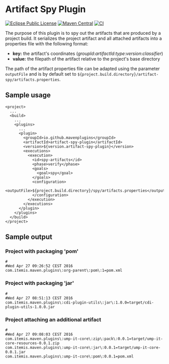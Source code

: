 Artifact Spy Plugin
===================
[![Eclipse Public License](https://img.shields.io/github/license/mavenplugins/artifact-spy-plugin?label=License)](./LICENSE)
[![Maven Central](https://img.shields.io/maven-central/v/io.github.mavenplugins/artifact-spy-plugin.svg?label=Maven%20Central)](https://search.maven.org/artifact/io.github.mavenplugins/artifact-spy-plugin)
[![CI](https://github.com/mavenplugins/artifact-spy-plugin/actions/workflows/build_and_deploy.yml/badge.svg)](https://github.com/mavenplugins/artifact-spy-plugin/actions/workflows/build_and_deploy.yml)

The purpose of this plugin is to spy out the artifacts that are produced by a project build.
It serializes the project artifact and all attached artifacts into a properties file with the following format:

*   **key:** the artifact's coordinates (_groupId_:_artifactId_:_type_:_version_:_classifier_) 
*   **value:** the filepath of the artifact relative to the project's base directory

The path of the artifact properties file can be adapted using the parameter `outputFile` and is by default set to `${project.build.directory}/artifact-spy/artifacts.properties`.


Sample usage
------------
    <project>
      ...
      <build>
        ...
        <plugins>
          ...
          <plugin>
            <groupId>io.github.mavenplugins</groupId>
            <artifactId>artifact-spy-plugin</artifactId>
            <version>${version.artifact-spy-plugin}</version>
            <executions>
              <execution>
                <id>spy-artifacts</id>
                <phase>verify</phase>
                <goals>
                  <goal>spy</goal>
                </goals>
                <configuration>
                  <outputFile>${project.build.directory}/spy/artifacts.properties</outputFile>
                </configuration>
              </execution>
            </executions>
          </plugin>
        </plugins>
      </build>
    </project>


Sample output
-------------
### Project with packaging 'pom'
    #
    #Wed Apr 27 09:26:52 CEST 2016
    com.itemis.maven.plugins\:org-parent\:pom\:1=pom.xml

### Project with packaging 'jar'
    #
    #Wed Apr 27 08:51:13 CEST 2016
    com.itemis.maven.plugins\:cdi-plugin-utils\:jar\:1.0.0=target/cdi-plugin-utils-1.0.0.jar
    
### Project attaching an additional artifact
    #
    #Wed Apr 27 09:08:03 CEST 2016
    com.itemis.maven.plugins\:ump-it-core\:zip\:pack\:0.0.1=target/ump-it-core-resources-0.0.1.zip
    com.itemis.maven.plugins\:ump-it-core\:jar\:0.0.1=target/ump-it-core-0.0.1.jar
    com.itemis.maven.plugins\:ump-it-core\:pom\:0.0.1=pom.xml
